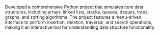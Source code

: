 Developed a comprehensive Python project that simulates core data structures, including arrays, linked lists, stacks, queues, deques, trees, graphs, and sorting algorithms. The project features a menu-driven interface to perform insertion, deletion, traversal, and search operations, making it an interactive tool for understanding data structure functionality.
